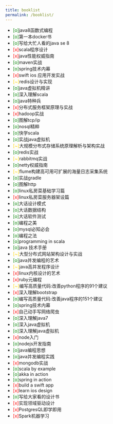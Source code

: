```yaml
---
title: booklist
permalink: /booklist/
---
```


- <span style="color: green">[o]</span>java8函数式编程
- <span style="color: green">[o]</span>第一本docker书
- <span style="color: green">[o]</span>写给大忙人看的java se 8
- <span style="color: red">[x]</span>scala程序设计
- <span style="color: red">[x]</span>java性能权威指南
- <span style="color: green">[o]</span>maven实战
- <span style="color: green">[o]</span>spring技术内幕
- <span style="color: red">[x]</span>swift ios 应用开发实战
- <span style="color: gold">[~]</span>redis设计与实现
- <span style="color: green">[o]</span>java虚拟机精讲
- <span style="color: green">[o]</span>深入理解scala
- <span style="color: green">[o]</span>java特种兵
- <span style="color: red">[x]</span>分布式服务框架原理与实战
- <span style="color: red">[x]</span>hadoop实战
- <span style="color: green">[o]</span>图解tcp/ip
- <span style="color: green">[o]</span>nosql精粹
- <span style="color: green">[o]</span>快学scala
- <span style="color: green">[o]</span>实战java虚拟机
- <span style="color: gold">[~]</span>大规模分布式存储系统原理解析与架构实战
- <span style="color: green">[o]</span>redis实战
- <span style="color: gold">[~]</span>rabbitmq实战
- <span style="color: green">[o]</span>netty权威指南
- <span style="color: gold">[~]</span>flume构建高可用可扩展的海量日志采集系统
- <span style="color: green">[o]</span>实战gradle
- <span style="color: green">[o]</span>图解http
- <span style="color: green">[o]</span>linux私房菜基础学习篇
- <span style="color: red">[x]</span>linux私房菜服务器架设篇
- <span style="color: green">[o]</span>大话设计模式
- <span style="color: green">[o]</span>大话数据结构
- <span style="color: green">[o]</span>大话软件测试
- <span style="color: green">[o]</span>编程之美
- <span style="color: green">[o]</span>mysql必知必会
- <span style="color: green">[o]</span>编程之法
- <span style="color: green">[o]</span>programming in scala
- <span style="color: green">[o]</span>java 技术手册
- <span style="color: gold">[~]</span>大型分布式网站架构设计与实战
- <span style="color: green">[o]</span>java并发编程的艺术
- <span style="color: gold">[~]</span>java高并发程序设计
- <span style="color: red">[x]</span>linux内核设计的艺术
- <span style="color: red">[x]</span>ruby元编程
- <span style="color: gold">[~]</span>编写高质量代码:改善python程序的91个建议
- <span style="color: red">[x]</span>深入理解bootstrap
- <span style="color: green">[o]</span>编写高质量代码:改善java程序的151个建议
- <span style="color: green">[o]</span>spring技术内幕
- <span style="color: red">[x]</span>自己动手写网络爬虫
- <span style="color: green">[o]</span>深入理解java7
- <span style="color: green">[o]</span>深入java虚拟机
- <span style="color: green">[o]</span>深入理解java虚拟机
- <span style="color: red">[x]</span>node入门
- <span style="color: green">[o]</span>nodejs开发指南
- <span style="color: green">[o]</span>java编程思想
- <span style="color: green">[o]</span>java并发编程实践
- <span style="color: red">[x]</span>mongodb实战
- <span style="color: green">[o]</span>scala by example
- <span style="color: green">[o]</span>akka in action
- <span style="color: green">[o]</span>spring in action
- <span style="color: red">[x]</span>build a swift app
- <span style="color: red">[x]</span>learn ios design
- <span style="color: green">[o]</span>写给大家看的设计书
- <span style="color: red">[x]</span>实现领域驱动设计
- <span style="color: red">[x]</span>PostgresQL即学即用
- <span style="color: red">[x]</span>Spark机器学习


